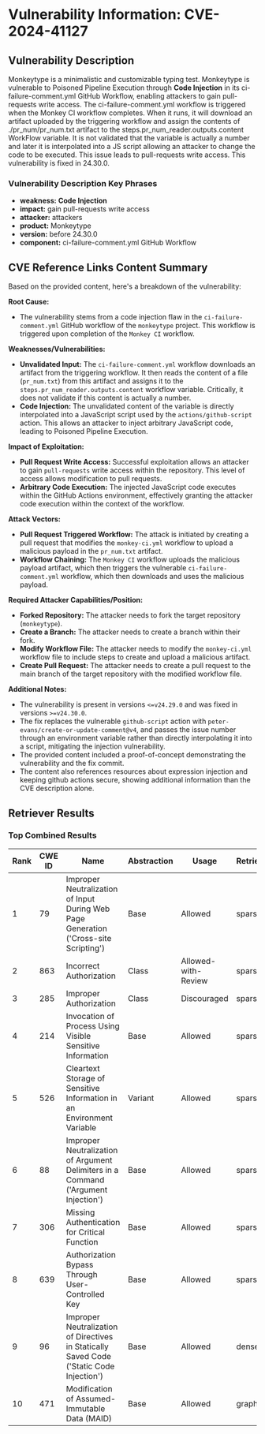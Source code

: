 # Vulnerability Information: CVE-2024-41127

## Vulnerability Description
Monkeytype is a minimalistic and customizable typing test. Monkeytype is vulnerable to Poisoned Pipeline Execution through **Code Injection** in its ci-failure-comment.yml GitHub Workflow, enabling attackers to gain pull-requests write access. The ci-failure-comment.yml workflow is triggered when the Monkey CI workflow completes. When it runs, it will download an artifact uploaded by the triggering workflow and assign the contents of ./pr_num/pr_num.txt artifact to the steps.pr_num_reader.outputs.content WorkFlow variable. It is not validated that the variable is actually a number and later it is interpolated into a JS script allowing an attacker to change the code to be executed. This issue leads to pull-requests write access. This vulnerability is fixed in 24.30.0.

### Vulnerability Description Key Phrases
- **weakness:** **Code Injection**
- **impact:** gain pull-requests write access
- **attacker:** attackers
- **product:** Monkeytype
- **version:** before 24.30.0
- **component:** ci-failure-comment.yml GitHub Workflow

## CVE Reference Links Content Summary
Based on the provided content, here's a breakdown of the vulnerability:

**Root Cause:**

*   The vulnerability stems from a code injection flaw in the `ci-failure-comment.yml` GitHub workflow of the `monkeytype` project. This workflow is triggered upon completion of the `Monkey CI` workflow.

**Weaknesses/Vulnerabilities:**

*   **Unvalidated Input:** The `ci-failure-comment.yml` workflow downloads an artifact from the triggering workflow. It then reads the content of a file (`pr_num.txt`) from this artifact and assigns it to the `steps.pr_num_reader.outputs.content` workflow variable. Critically, it does not validate if this content is actually a number.
*   **Code Injection:** The unvalidated content of the variable is directly interpolated into a JavaScript script used by the `actions/github-script` action. This allows an attacker to inject arbitrary JavaScript code, leading to Poisoned Pipeline Execution.

**Impact of Exploitation:**

*   **Pull Request Write Access:** Successful exploitation allows an attacker to gain `pull-requests` write access within the repository. This level of access allows modification to pull requests.
*   **Arbitrary Code Execution:** The injected JavaScript code executes within the GitHub Actions environment, effectively granting the attacker code execution within the context of the workflow.

**Attack Vectors:**

*   **Pull Request Triggered Workflow:** The attack is initiated by creating a pull request that modifies the `monkey-ci.yml` workflow to upload a malicious payload in the `pr_num.txt` artifact.
*   **Workflow Chaining:**  The `Monkey CI` workflow uploads the malicious payload artifact, which then triggers the vulnerable `ci-failure-comment.yml` workflow, which then downloads and uses the malicious payload.

**Required Attacker Capabilities/Position:**

*   **Forked Repository:** The attacker needs to fork the target repository (`monkeytype`).
*   **Create a Branch:** The attacker needs to create a branch within their fork.
*   **Modify Workflow File:** The attacker needs to modify the `monkey-ci.yml` workflow file to include steps to create and upload a malicious artifact.
*   **Create Pull Request:** The attacker needs to create a pull request to the main branch of the target repository with the modified workflow file.

**Additional Notes:**

*   The vulnerability is present in versions `<=v24.29.0` and was fixed in versions `>=v24.30.0`.
*   The fix replaces the vulnerable `github-script` action with `peter-evans/create-or-update-comment@v4`, and passes the issue number through an environment variable rather than directly interpolating it into a script, mitigating the injection vulnerability.
*   The provided content included a proof-of-concept demonstrating the vulnerability and the fix commit.
*   The content also references resources about expression injection and keeping github actions secure, showing additional information than the CVE description alone.

## Retriever Results

### Top Combined Results

| Rank | CWE ID | Name | Abstraction | Usage  | Retrievers | Individual Scores |
|------|--------|------|-------------|-------|------------|-------------------|
| 1 | 79 | Improper Neutralization of Input During Web Page Generation ('Cross-site Scripting') | Base | Allowed | sparse | 0.588 |
| 2 | 863 | Incorrect Authorization | Class | Allowed-with-Review | sparse | 0.572 |
| 3 | 285 | Improper Authorization | Class | Discouraged | sparse | 0.571 |
| 4 | 214 | Invocation of Process Using Visible Sensitive Information | Base | Allowed | sparse | 0.570 |
| 5 | 526 | Cleartext Storage of Sensitive Information in an Environment Variable | Variant | Allowed | sparse | 0.570 |
| 6 | 88 | Improper Neutralization of Argument Delimiters in a Command ('Argument Injection') | Base | Allowed | sparse | 0.569 |
| 7 | 306 | Missing Authentication for Critical Function | Base | Allowed | sparse | 0.563 |
| 8 | 639 | Authorization Bypass Through User-Controlled Key | Base | Allowed | sparse | 0.563 |
| 9 | 96 | Improper Neutralization of Directives in Statically Saved Code ('Static Code Injection') | Base | Allowed | dense | 0.503 |
| 10 | 471 | Modification of Assumed-Immutable Data (MAID) | Base | Allowed | graph | 0.002 |

